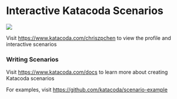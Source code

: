 # Interactive Katacoda Scenarios

[![](http://shields.katacoda.com/katacoda/chriszpchen/count.svg)](https://www.katacoda.com/chriszpchen "Get your profile on Katacoda.com")

Visit https://www.katacoda.com/chriszpchen to view the profile and interactive scenarios

### Writing Scenarios
Visit https://www.katacoda.com/docs to learn more about creating Katacoda scenarios

For examples, visit https://github.com/katacoda/scenario-example
